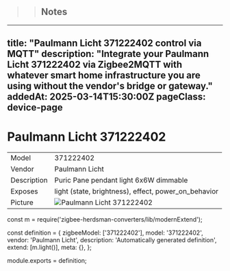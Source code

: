 <!-- Notes BEGIN -->
>> ## Notes
---
title: "Paulmann Licht 371222402 control via MQTT"
description: "Integrate your Paulmann Licht 371222402 via Zigbee2MQTT with whatever smart home infrastructure you are using without the vendor's bridge or gateway."
addedAt: 2025-03-14T15:30:00Z
pageClass: device-page
---

# Paulmann Licht 371222402

|     |     |
|-----|-----|
| Model | 371222402  |
| Vendor  | Paulmann Licht  |
| Description | Puric Pane pendant light 6x6W dimmable |
| Exposes | light (state, brightness), effect, power_on_behavior |
| Picture | ![Paulmann Licht 371222402](https://www.zigbee2mqtt.io/images/devices/371222402.png) |

const m = require('zigbee-herdsman-converters/lib/modernExtend');

const definition = {
    zigbeeModel: ['371222402'],
    model: '371222402',
    vendor: 'Paulmann Licht',
    description: 'Automatically generated definition',
    extend: [m.light()],
    meta: {},
};

module.exports = definition;

>> 
<!-- Notes END -->
